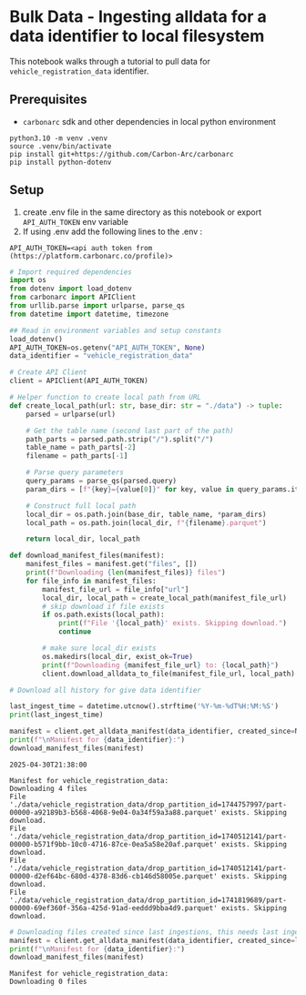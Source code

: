 # Bulk Data - Ingesting alldata for a data identifier to local filesystem

This notebook walks through a tutorial to pull data for `vehicle_registration_data` identifier.

## Prerequisites
- `carbonarc` sdk and other dependencies in local python environment

```
python3.10 -m venv .venv
source .venv/bin/activate
pip install git+https://github.com/Carbon-Arc/carbonarc
pip install python-dotenv
```

## Setup

1. create .env file in the same directory as this notebook or export `API_AUTH_TOKEN` env variable
2. If using .env add the following lines to the .env :

```
API_AUTH_TOKEN=<api auth token from (https://platform.carbonarc.co/profile)>
```


```python
# Import required dependencies
import os
from dotenv import load_dotenv
from carbonarc import APIClient
from urllib.parse import urlparse, parse_qs
from datetime import datetime, timezone
```


```python
## Read in environment variables and setup constants
load_dotenv()
API_AUTH_TOKEN=os.getenv("API_AUTH_TOKEN", None)
data_identifier = "vehicle_registration_data"
```


```python
# Create API Client
client = APIClient(API_AUTH_TOKEN)
```


```python
# Helper function to create local path from URL
def create_local_path(url: str, base_dir: str = "./data") -> tuple:
    parsed = urlparse(url)

    # Get the table name (second last part of the path)
    path_parts = parsed.path.strip("/").split("/")
    table_name = path_parts[-2]
    filename = path_parts[-1]

    # Parse query parameters
    query_params = parse_qs(parsed.query)
    param_dirs = [f"{key}={value[0]}" for key, value in query_params.items()]

    # Construct full local path
    local_dir = os.path.join(base_dir, table_name, *param_dirs)
    local_path = os.path.join(local_dir, f"{filename}.parquet")

    return local_dir, local_path

def download_manifest_files(manifest):
    manifest_files = manifest.get("files", [])
    print(f"Downloading {len(manifest_files)} files")
    for file_info in manifest_files:
        manifest_file_url = file_info["url"]
        local_dir, local_path = create_local_path(manifest_file_url)
        # skip download if file exists
        if os.path.exists(local_path):
            print(f"File '{local_path}' exists. Skipping download.")
            continue

        # make sure local_dir exists
        os.makedirs(local_dir, exist_ok=True)
        print(f"Downloading {manifest_file_url} to: {local_path}")
        client.download_alldata_to_file(manifest_file_url, local_path)  
```


```python
# Download all history for give data identifier

last_ingest_time = datetime.utcnow().strftime('%Y-%m-%dT%H:%M:%S')
print(last_ingest_time)

manifest = client.get_alldata_manifest(data_identifier, created_since=None)
print(f"\nManifest for {data_identifier}:")
download_manifest_files(manifest)
```

    2025-04-30T21:38:00
    
    Manifest for vehicle_registration_data:
    Downloading 4 files
    File './data/vehicle_registration_data/drop_partition_id=1744757997/part-00000-a92189b3-b568-4068-9e04-0a34f59a3a88.parquet' exists. Skipping download.
    File './data/vehicle_registration_data/drop_partition_id=1740512141/part-00000-b571f9bb-10c0-4716-87ce-0ea5a58e20af.parquet' exists. Skipping download.
    File './data/vehicle_registration_data/drop_partition_id=1740512141/part-00000-d2ef64bc-680d-4378-83d6-cb146d58005e.parquet' exists. Skipping download.
    File './data/vehicle_registration_data/drop_partition_id=1741819689/part-00000-69ef360f-356a-425d-91ad-eeddd9bba4d9.parquet' exists. Skipping download.



```python
# Downloading files created since last ingestions, this needs last ingestion time
manifest = client.get_alldata_manifest(data_identifier, created_since=last_ingest_time)
print(f"\nManifest for {data_identifier}:")
download_manifest_files(manifest)
```

    
    Manifest for vehicle_registration_data:
    Downloading 0 files



```python

```
